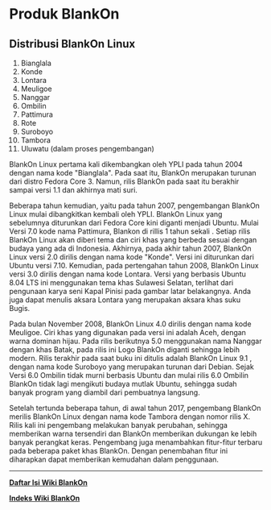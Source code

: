 # Produk BlankOn

## Distribusi BlankOn Linux

  1. Bianglala
  2. Konde
  3. Lontara
  4. Meuligoe
  5. Nanggar
  6. Ombilin
  7. Pattimura
  8. Rote
  9. Suroboyo
  10. Tambora
  11. Uluwatu (dalam proses pengembangan)

BlankOn Linux pertama kali dikembangkan oleh YPLI pada tahun 2004 dengan nama kode "Bianglala". Pada saat itu, BlankOn merupakan turunan dari distro Fedora Core 3. Namun, rilis BlankOn pada saat itu berakhir sampai versi 1.1 dan akhirnya mati suri.

Beberapa tahun kemudian, yaitu pada tahun 2007, pengembangan BlankOn Linux mulai dibangkitkan kembali oleh YPLI. BlankOn Linux yang sebelumnya diturunkan dari Fedora Core kini diganti menjadi Ubuntu. Mulai Versi 7.0 kode nama Pattimura, Blankon di rillis 1 tahun sekali . Setiap rilis BlankOn Linux akan diberi tema dan ciri khas yang berbeda sesuai dengan budaya yang ada di Indonesia. Akhirnya, pada akhir tahun 2007, BlankOn Linux versi 2.0 dirilis dengan nama kode "Konde". Versi ini diturunkan dari Ubuntu versi 7.10. Kemudian, pada pertengahan tahun 2008, BlankOn Linux versi 3.0 dirilis dengan nama kode Lontara. Versi yang berbasis Ubuntu 8.04 LTS ini menggunakan tema khas Sulawesi Selatan, terlihat dari pengunaan karya seni Kapal Pinisi pada gambar latar belakangnya. Anda juga dapat menulis aksara Lontara yang merupakan aksara khas suku Bugis.

Pada bulan November 2008, BlankOn Linux 4.0 dirilis dengan nama kode Meuligoe. Ciri khas yang digunakan pada versi ini adalah Aceh, dengan warna dominan hijau. Pada rilis berikutnya 5.0 menggunakan nama Nanggar dengan khas Batak, pada rilis ini Logo BlankOn diganti sehingga lebih modern. Rilis terakhir pada saat buku ini ditulis adalah BlankOn Linux 9.1 , dengan nama kode Suroboyo yang merupakan turunan dari Debian. Sejak Versi 6.0 Ombilin tidak murni berbasis Ubuntu dan mulai rilis 6.0 Ombilin BlankOn tidak lagi mengikuti budaya mutlak Ubuntu, sehingga sudah banyak program yang diambil dari pembuatnya langsung.

Setelah tertunda beberapa tahun, di awal tahun 2017, pengembang BlankOn merilis BlankOn Linux dengan nama kode Tambora dengan nomor rilis X. Rilis kali ini pengembang melakukan banyak perubahan, sehingga memberikan warna tersendiri dan BlankOn memberikan dukungan ke lebih banyak perangkat keras. Pengembang juga menambahkan fitur-fitur terbaru pada beberapa paket khas BlankOn. Dengan penembahan fitur ini diharapkan dapat memberikan kemudahan dalam penggunaan.

 


---
[**Daftar Isi Wiki BlankOn**](/DaftarIsi/README.md)
 
[**Indeks Wiki BlankOn**](/Indeks.md)



